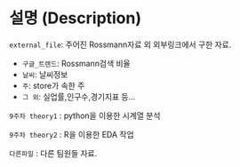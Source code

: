 # 설명 (Description)

`external_file`: 주어진 Rossmann자료 외 외부링크에서 구한 자료. 
- `구글_트렌드`: Rossmann검색 비율
- `날씨`: 날씨정보
- `주`: store가 속한 주
- `그 외`: 실업률,인구수,경기지표 등...

`9주차 theory1` : python을 이용한 시계열 분석

`9주차 theory2` : R을 이용한 EDA 작업

`다른파일` : 다른 팀원들 자료.
